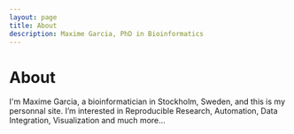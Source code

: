```yaml
---
layout: page
title: About
description: Maxime Garcia, PhD in Bioinformatics
---
```


<div class="card">
  <div class="card-header"><h1>About</h1></div>
  <div class="card-block">
    <div class="card-text">
      I'm Maxime Garcia, a bioinformatician in Stockholm, Sweden, and this is my personnal site.
      I’m interested in Reproducible Research, Automation, Data Integration, Visualization and much more...
    </div>
  </div>
</div>
